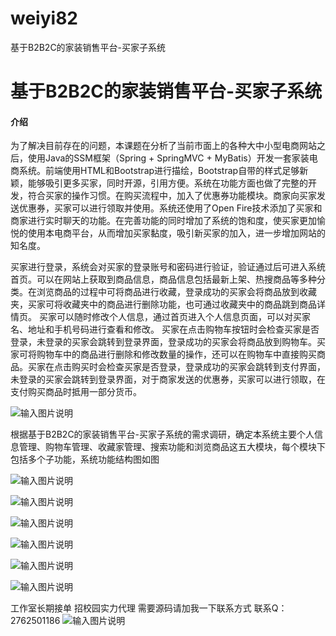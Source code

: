 # weiyi82
基于B2B2C的家装销售平台-买家子系统

# 基于B2B2C的家装销售平台-买家子系统

#### 介绍
为了解决目前存在的问题，本课题在分析了当前市面上的各种大中小型电商网站之后，使用Java的SSM框架（Spring + SpringMVC + MyBatis）开发一套家装电商系统。前端使用HTML和Bootstrap进行描绘，Bootstrap自带的样式足够新颖，能够吸引更多买家，同时开源，引用方便。系统在功能方面也做了完整的开发，符合买家的操作习惯。在购买流程中，加入了优惠券功能模块。商家向买家发送优惠券，买家可以进行领取并使用。系统还使用了Open Fire技术添加了买家和商家进行实时聊天的功能。在完善功能的同时增加了系统的饱和度，使买家更加愉悦的使用本电商平台，从而增加买家黏度，吸引新买家的加入，进一步增加网站的知名度。

买家进行登录，系统会对买家的登录账号和密码进行验证，验证通过后可进入系统首页。可以在网站上获取到商品信息，商品信息包括最新上架、热搜商品等多种分类。在浏览商品的过程中可将商品进行收藏，登录成功的买家会将商品放到收藏夹，买家可将收藏夹中的商品进行删除功能，也可通过收藏夹中的商品跳到商品详情页。
买家可以随时修改个人信息，通过首页进入个人信息页面，可以对买家名、地址和手机号码进行查看和修改。
买家在点击购物车按钮时会检查买家是否登录，未登录的买家会跳转到登录界面，登录成功的买家会将商品放到购物车。买家可将购物车中的商品进行删除和修改数量的操作，还可以在购物车中直接购买商品。买家在点击购买时会检查买家是否登录，登录成功的买家会跳转到支付界面，未登录的买家会跳转到登录界面，对于商家发送的优惠券，买家可以进行领取，在支付购买商品时抵用一部分货币。

![输入图片说明](https://images.gitee.com/uploads/images/2020/1202/233204_7dfdee1c_4865385.png "屏幕截图.png")

根据基于B2B2C的家装销售平台-买家子系统的需求调研，确定本系统主要个人信息管理、购物车管理、收藏家管理、搜索功能和浏览商品这五大模块，每个模块下包括多个子功能，系统功能结构图如图

![输入图片说明](https://images.gitee.com/uploads/images/2020/1202/233237_5d926aba_4865385.png "屏幕截图.png")

![输入图片说明](https://images.gitee.com/uploads/images/2020/1202/233258_fcb9cee2_4865385.png "屏幕截图.png")

![输入图片说明](https://images.gitee.com/uploads/images/2020/1202/233303_6c44fa41_4865385.png "屏幕截图.png")

![输入图片说明](https://images.gitee.com/uploads/images/2020/1202/233309_3a836000_4865385.png "屏幕截图.png")

![输入图片说明](https://images.gitee.com/uploads/images/2020/1202/233316_6a6956f6_4865385.png "屏幕截图.png")

![输入图片说明](https://images.gitee.com/uploads/images/2020/1202/233323_6b2d88a3_4865385.png "屏幕截图.png")


工作室长期接单 招校园实力代理
需要源码请加我一下联系方式
联系Q：2762501186
![输入图片说明](https://images.gitee.com/uploads/images/2020/1119/003728_cd598bb9_4865385.jpeg "微信.jpg")
